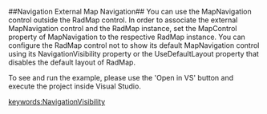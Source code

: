 ##Navigation External Map Navigation##
You can use the MapNavigation control outside the RadMap control. In order to associate the external MapNavigation control and the RadMap instance, set the MapControl property of MapNavigation to the respective RadMap instance.
You can configure the RadMap control not to show its default MapNavigation control using its NavigationVisibility property or the UseDefaultLayout property that disables the default layout of RadMap.

To see and run the example, please use the 'Open in VS' button and execute the project inside Visual Studio.

<keywords:NavigationVisibility>
